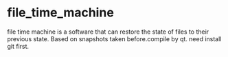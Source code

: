 # file_time_machine
file time machine is a software that can restore the state of files to their previous state. Based on  snapshots taken before.compile by qt.
need install git first.
